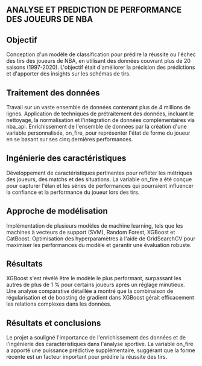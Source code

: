 ANALYSE ET PREDICTION DE PERFORMANCE DES JOUEURS DE NBA 
------
Objectif 
-----
Conception d'un modèle de classification pour prédire la réussite ou l'échec des tirs des joueurs de NBA, en utilisant des données couvrant plus de 20 saisons (1997-2020). L'objectif était d'améliorer la précision des prédictions et d'apporter des insights sur les schémas de tirs.

Traitement des données 
-----
Travail sur un vaste ensemble de données contenant plus de 4 millions de lignes.
Application de techniques de prétraitement des données, incluant le nettoyage, la normalisation et l'intégration de données complémentaires via nba_api.
Enrichissement de l'ensemble de données par la création d'une variable personnalisée, on_fire, pour représenter l'état de forme du joueur en se basant sur ses cinq dernières performances.

Ingénierie des caractéristiques 
------

Développement de caractéristiques pertinentes pour refléter les métriques des joueurs, des matchs et des situations.
La variable on_fire a été conçue pour capturer l'élan et les séries de performances qui pourraient influencer la confiance et la performance du joueur lors des tirs.

Approche de modélisation 
-----
Implémentation de plusieurs modèles de machine learning, tels que les machines à vecteurs de support (SVM), Random Forest, XGBoost et CatBoost.
Optimisation des hyperparamètres à l'aide de GridSearchCV pour maximiser les performances du modèle et garantir une évaluation robuste.

Résultats
------
XGBoost s'est révélé être le modèle le plus performant, surpassant les autres de plus de 1 % pour certains joueurs après un réglage minutieux.
Une analyse comparative détaillée a montré que la combinaison de régularisation et de boosting de gradient dans XGBoost gérait efficacement les relations complexes dans les données.

Résultats et conclusions 
-------
Le projet a souligné l'importance de l'enrichissement des données et de l'ingénierie des caractéristiques dans l'analyse sportive.
La variable on_fire a apporté une puissance prédictive supplémentaire, suggérant que la forme récente est un facteur important pour prédire la réussite des tirs.
